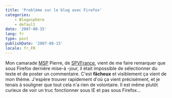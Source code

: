 ```yaml
---
title: 'Problème sur le blog avec Firefox'
categories:
    - Blogosphère
    - default
date: '2007-08-15'
lang: fr
type: post
publishDate: '2007-08-15'
locale: fr_FR
---
```


Mon camarade [MSP](https://www.microsoftstudentpartners.com) Pierre, de [SPVFrance](http://www.spvfrance.net/), vient de me faire remarquer que sous Firefox dernière mise-à -jour, il était impossible de sélectionner du texte et de poster un commentaire. C'est **fâcheux** et visiblement ça vient de mon thème. J'espère trouver rapidement d'où ça vient précisément, et je tenais à souligner que tout cela n'a rien de volontaire. Il est même plutôt curieux de voir un truc fonctionner sous IE et pas sous Firefox…